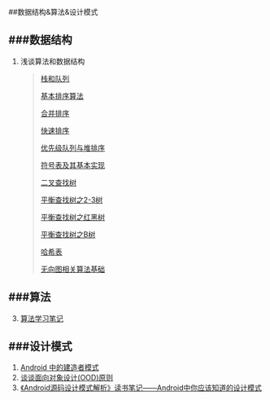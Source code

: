 ##数据结构&算法&设计模式

###数据结构
---
1. 浅谈算法和数据结构
	
	>[栈和队列](http://blog.jobbole.com/79267/)
	>
	>[基本排序算法](http://blog.jobbole.com/79288/)
	>
	>[合并排序](http://blog.jobbole.com/79293/)
	>
	>[快速排序](http://blog.jobbole.com/79298/)
	>
	>[优先级队列与堆排序](http://blog.jobbole.com/79300/)
	>
	>[符号表及其基本实现](http://blog.jobbole.com/79303/)
	>
	>[二叉查找树](http://blog.jobbole.com/79305/)
	>
	>[平衡查找树之2-3树](http://blog.jobbole.com/79307/)
	>
	>[平衡查找树之红黑树](http://blog.jobbole.com/79309/)
	>
	>[平衡查找树之B树](http://blog.jobbole.com/79311/)
	>
	>[哈希表](http://blog.jobbole.com/79261/)
	>
	>[无向图相关算法基础](http://blog.jobbole.com/79314/)
	
###算法
---

3. [算法学习笔记](https://github.com/nonstriater/Learn-Algorithms)

###设计模式
---

1. [Android 中的建造者模式](http://www.jianshu.com/p/a0435bbc8681)
2. [谈谈面向对象设计(OOD)原则](http://www.jianshu.com/p/e378025920f8)
3. [《Android源码设计模式解析》读书笔记——Android中你应该知道的设计模式](http://blog.csdn.net/zhaokaiqiang1992/article/details/50285021)
